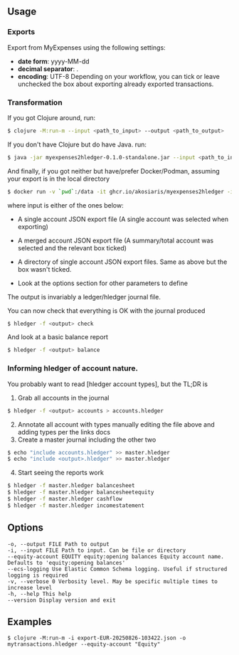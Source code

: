 ## Usage

### Exports
Export from MyExpenses using the following settings:
* **date form**: yyyy-MM-dd
* **decimal separator**: .
* **encoding**: UTF-8
Depending on your workflow, you can tick or leave unchecked the box about
exporting already exported transactions.

### Transformation

If you got Clojure around, run:

```bash
$ clojure -M:run-m --input <path_to_input> --output <path_to_output>
```

If you don't have Clojure but do have Java. run:

```bash
$ java -jar myexpenses2hledger-0.1.0-standalone.jar --input <path_to_input> --output <path_to_output>
```

And finally, if you got neither but have/prefer Docker/Podman, assuming your export is in the local directory

```bash
$ docker run -v `pwd`:/data -it ghcr.io/akosiaris/myexpenses2hledger -i /data/export.json -o /data/foo.journal
```

where input is either of the ones below:
* A single account JSON export file (A single account was selected when exporting)
* A merged account JSON export file (A summary/total account was selected and the relevant box ticked)
* A directory of single account JSON export files. Same as above but the box wasn't ticked.

* Look at the options section for other parameters to define

The output is invariably a ledger/hledger journal file.

You can now check that everything is OK with the journal produced
```bash
$ hledger -f <output> check
```
And look at a basic balance report
```bash
$ hledger -f <output> balance
```
### Informing hledger of account nature.

You probably want to read [hledger account types], but the TL;DR is
1. Grab all accounts in the journal
```bash
$ hledger -f <output> accounts > accounts.hledger
```
2. Annotate all account with types manually editing the file above and adding types per the links docs
3. Create a master journal including the other two
```bash
$ echo "include accounts.hledger" >> master.hledger
$ echo "include <output>.hledger" >> master.hledger
```
4. Start seeing the reports work
```bash
$ hledger -f master.hledger balancesheet
$ hledger -f master.hledger balancesheetequity
$ hledger -f master.hledger cashflow
$ hledger -f master.hledger incomestatement
```

## Options

```
-o, --output FILE Path to output
-i, --input FILE Path to input. Can be file or directory
--equity-account EQUITY equity:opening balances Equity account name. Defaults to 'equity:opening balances'
--ecs-logging Use Elastic Common Schema logging. Useful if structured logging is required
-v, --verbose 0 Verbosity level. May be specific multiple times to increase level
-h, --help This help
--version Display version and exit
```
## Examples

```shell
$ clojure -M:run-m -i export-EUR-20250826-103422.json -o mytransactions.hledger --equity-account "Equity"
```
